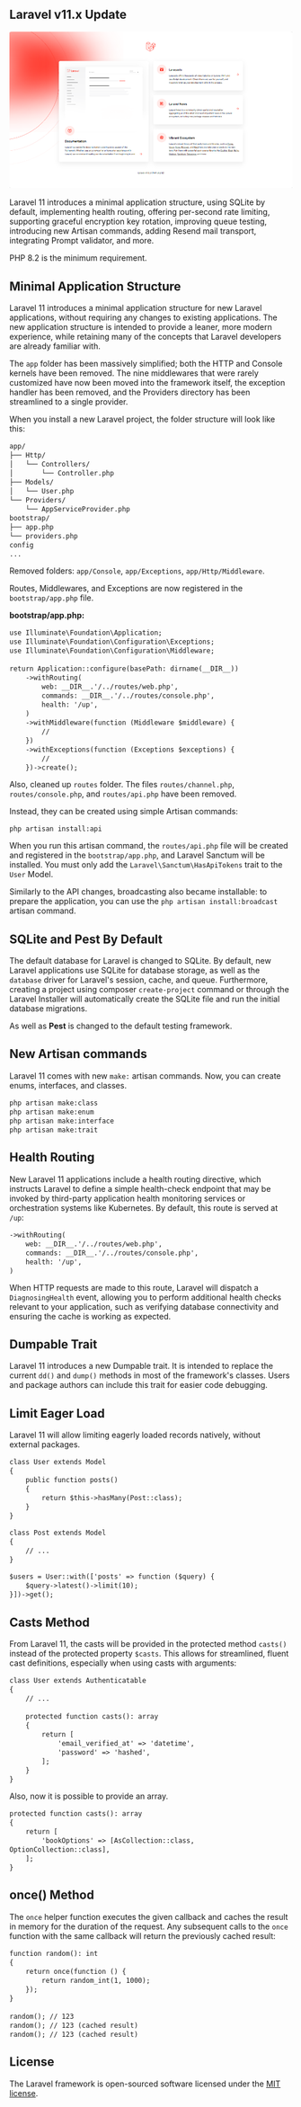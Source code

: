 ## Laravel v11.x Update

<p align="center"><img src="public/img/laravel_11.png" alt="Laravel"></p>

Laravel 11 introduces a minimal application structure, using SQLite by default, implementing health routing, offering per-second rate limiting, supporting graceful encryption key rotation, improving queue testing, introducing new Artisan commands, adding Resend mail transport, integrating Prompt validator, and more. 

PHP 8.2 is the minimum requirement.


## Minimal Application Structure

Laravel 11 introduces a minimal application structure for new Laravel applications, without requiring any changes to existing applications. The new application structure is intended to provide a leaner, more modern experience, while retaining many of the concepts that Laravel developers are already familiar with.

The `app` folder has been massively simplified; both the HTTP and Console kernels have been removed. The nine middlewares that were rarely customized have now been moved into the framework itself, the exception handler has been removed, and the Providers directory has been streamlined to a single provider.

When you install a new Laravel project, the folder structure will look like this:

```
app/
├── Http/
│   └── Controllers/
│       └── Controller.php
├── Models/
│   └── User.php
└── Providers/
    └── AppServiceProvider.php
bootstrap/
├── app.php
└── providers.php
config
...
```

Removed folders: `app/Console`, `app/Exceptions`, `app/Http/Middleware`.

Routes, Middlewares, and Exceptions are now registered in the `bootstrap/app.php` file.

<b>bootstrap/app.php:</b>

```
use Illuminate\Foundation\Application;
use Illuminate\Foundation\Configuration\Exceptions;
use Illuminate\Foundation\Configuration\Middleware;
 
return Application::configure(basePath: dirname(__DIR__))
    ->withRouting(
        web: __DIR__.'/../routes/web.php',
        commands: __DIR__.'/../routes/console.php',
        health: '/up',
    )
    ->withMiddleware(function (Middleware $middleware) { 
        //
    })
    ->withExceptions(function (Exceptions $exceptions) {
        //
    })->create();
```

Also, cleaned up `routes` folder. The files `routes/channel.php`, `routes/console.php`, and `routes/api.php` have been removed.

Instead, they can be created using simple Artisan commands:

```
php artisan install:api
```

When you run this artisan command, the `routes/api.php` file will be created and registered in the `bootstrap/app.php`, and Laravel Sanctum will be installed. You must only add the `Laravel\Sanctum\HasApiTokens` trait to the `User` Model.

Similarly to the API changes, broadcasting also became installable: to prepare the application, you can use the `php artisan install:broadcast` artisan command.


## SQLite and Pest By Default

The default database for Laravel is changed to SQLite. By default, new Laravel applications use SQLite for database storage, as well as the `database` driver for Laravel's session, cache, and queue. Furthermore, creating a project using composer `create-project` command or through the Laravel Installer will automatically create the SQLite file and run the initial database migrations.

As well as <b>Pest</b> is changed to the default testing framework.


## New Artisan commands

Laravel 11 comes with new `make:` artisan commands. Now, you can create enums, interfaces, and classes.

```
php artisan make:class
php artisan make:enum
php artisan make:interface
php artisan make:trait
```


## Health Routing

New Laravel 11 applications include a health routing directive, which instructs Laravel to define a simple health-check endpoint that may be invoked by third-party application health monitoring services or orchestration systems like Kubernetes. By default, this route is served at `/up`:

```
->withRouting(
    web: __DIR__.'/../routes/web.php',
    commands: __DIR__.'/../routes/console.php',
    health: '/up',
)
```

When HTTP requests are made to this route, Laravel will dispatch a `DiagnosingHealth` event, allowing you to perform additional health checks relevant to your application, such as verifying database connectivity and ensuring the cache is working as expected.


## Dumpable Trait

Laravel 11 introduces a new Dumpable trait. It is intended to replace the current `dd()` and `dump()` methods in most of the framework's classes. Users and package authors can include this trait for easier code debugging.


## Limit Eager Load

Laravel 11 will allow limiting eagerly loaded records natively, without external packages.

```
class User extends Model
{
    public function posts()
    {
        return $this->hasMany(Post::class);
    }
}
```

```
class Post extends Model
{
    // ...
}
```

```
$users = User::with(['posts' => function ($query) {
    $query->latest()->limit(10); 
}])->get();
```


## Casts Method

From Laravel 11, the casts will be provided in the protected method `casts()` instead of the protected property `$casts`. This allows for streamlined, fluent cast definitions, especially when using casts with arguments:

```
class User extends Authenticatable
{
    // ...
 
    protected function casts(): array
    {
        return [
            'email_verified_at' => 'datetime',
            'password' => 'hashed',
        ];
    }
}
```

Also, now it is possible to provide an array.

```
protected function casts(): array
{
    return [
        'bookOptions' => [AsCollection::class, OptionCollection::class],
    ];
}
```


## once() Method

The `once` helper function executes the given callback and caches the result in memory for the duration of the request. Any subsequent calls to the `once` function with the same callback will return the previously cached result:

```
function random(): int
{
    return once(function () {
        return random_int(1, 1000);
    });
}
 
random(); // 123
random(); // 123 (cached result)
random(); // 123 (cached result)
```



## License

The Laravel framework is open-sourced software licensed under the [MIT license](https://opensource.org/licenses/MIT).
